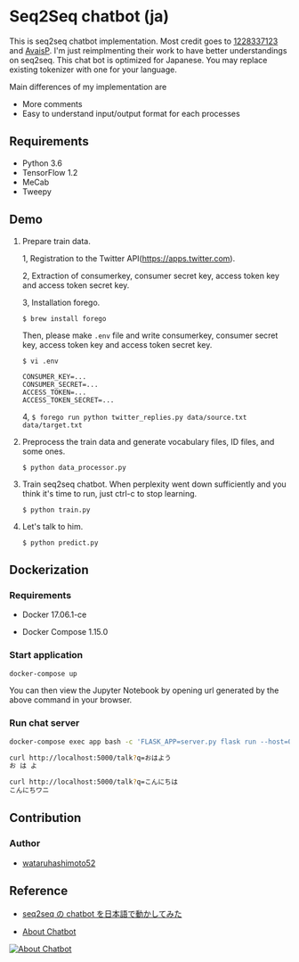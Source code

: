 # Seq2Seq chatbot (ja)

This is seq2seq chatbot implementation. Most credit goes to [1228337123](https://github.com/1228337123/tensorflow-seq2seq-chatbot) and [AvaisP](https://github.com/AvaisP/Neural_Conversation_Models). I'm just reimplmenting their work to have better understandings on seq2seq. This chat bot is optimized for Japanese. You may replace existing tokenizer with one for your language.

Main differences of my implementation are
- More comments
- Easy to understand input/output format for each processes

## Requirements
- Python 3.6
- TensorFlow 1.2
- MeCab
- Tweepy

## Demo

1. Prepare train data.

    1, Registration to the Twitter API(https://apps.twitter.com).

    2, Extraction of consumerkey, consumer secret key, access token key and access token secret key.

    3, Installation forego.

    `$ brew install forego`

    Then, please make `.env` file and write consumerkey, consumer secret key, access token key and access token secret key.

    `$ vi .env` 

    ```
    CONSUMER_KEY=...
    CONSUMER_SECRET=...
    ACCESS_TOKEN=...
    ACCESS_TOKEN_SECRET=...
    ```

    4, `$ forego run python twitter_replies.py data/source.txt data/target.txt`
2. Preprocess the train data and generate vocabulary files, ID files, and some ones.

    `$ python data_processor.py`  

3. Train seq2seq chatbot. When perplexity went down sufficiently and you think it's time to run, just ctrl-c to stop learning. 

    `$ python train.py`

4. Let's talk to him.  

    `$ python predict.py`


## Dockerization

### Requirements

- Docker 17.06.1-ce

- Docker Compose 1.15.0

### Start application

```bash
docker-compose up
```

You can then view the Jupyter Notebook by opening url generated by the above command in your browser.

### Run chat server

```bash
docker-compose exec app bash -c 'FLASK_APP=server.py flask run --host=0.0.0.0'

curl http://localhost:5000/talk?q=おはよう
お は よ

curl http://localhost:5000/talk?q=こんにちは
こんにちワニ
```

## Contribution

### Author

- [wataruhashimoto52](https://github.com/wataruhashimoto52)

## Reference

- [seq2seq の chatbot を日本語で動かしてみた](http://d.hatena.ne.jp/higepon/20170428/1493382521)

- [About Chatbot](https://www.youtube.com/results?search_query=Chatbot+Siraj+Raval)

[![About Chatbot](https://i.ytimg.com/vi/SJDEOWLHYVo/hqdefault.jpg)](https://www.youtube.com/results?search_query=Chatbot+Siraj+Raval "About Chatbot")
